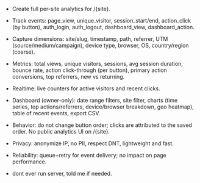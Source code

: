 - Create full per-site analytics for /{site}.

- Track events: page_view, unique_visitor, session_start/end, action_click (by button), auth_login, auth_logout, dashboard_view, dashboard_action.
- Capture dimensions: site/slug, timestamp, path, referrer, UTM (source/medium/campaign), device type, browser, OS, country/region (coarse).
- Metrics: total views, unique visitors, sessions, avg session duration, bounce rate, action click-through (per button), primary action conversions, top referrers, new vs returning.
- Realtime: live counters for active visitors and recent clicks.
- Dashboard (owner-only): date range filters, site filter, charts (time series, top actions/referrers, device/browser breakdown, geo heatmap), table of recent events, export CSV.
- Behavior: do not change button order; clicks are attributed to the saved order. No public analytics UI on /{site}.
- Privacy: anonymize IP, no PII, respect DNT, lightweight and fast.
- Reliability: queue+retry for event delivery; no impact on page performance.
- dont ever run server, told me if needed.